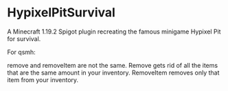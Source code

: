 # HypixelPitSurvival
A Minecraft 1.19.2 Spigot plugin recreating the famous minigame Hypixel Pit for survival.

For qsmh:

remove and removeItem are not the same. Remove gets rid of all the items that are the same amount in your inventory. RemoveItem removes only that item from your inventory.
